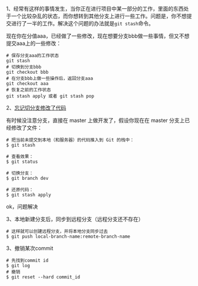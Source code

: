 1、经常有这样的事情发生，当你正在进行项目中某一部分的工作，里面的东西处于一个比较杂乱的状态，而你想转到其他分支上进行一些工作。问题是，你不想提交进行了一半的工作。解决这个问题的办法就是`git stash`命令。

现在你在分值aaa，已经做了一些修改，现在想要分支bbb做一些事情，但又不想提交aaa上的一些修改：

```
# 保存分支aaa的工作状态
git stash
# 切换到分支bbb
git checkout bbb
# 在分支bbb上做一些操作后，返回分支aaa
git checkout aaa
# 恢复之前的工作状态
git stash apply 或者 git stash pop
```

2、[忘记切分支修改了代码](https://getyii.com/topic/240)

有时候没注意分支，直接在 master 上做开发了，假设你现在在 master 分支上已经修改了文件：

```
# 把当前未提交到本地（和服务器）的代码推入到 Git 的栈中：
$ git stash

# 查看效果：
$ git status 

# 切换分支：
$ git branch dev 

# 还原代码：
$ git stash apply
```

ok，问题解决

3、本地新建分支后，同步到远程分支（远程分支还不存在）

```
# 这样就可以创建远程分支，并将本地分支同步过去
$ git push local-branch-name:remote-branch-name
```

3、撤销某次commit

```
# 先找到commit id
$ git log
# 撤销
$ git reset --hard commit_id
```



